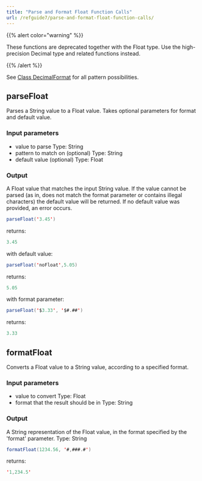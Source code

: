 ```yaml
---
title: "Parse and Format Float Function Calls"
url: /refguide7/parse-and-format-float-function-calls/
---
```


{{% alert color="warning" %}}

These functions are deprecated together with the Float type. Use the high-precision Decimal type and related functions instead.

{{% /alert %}}

See [Class DecimalFormat](https://docs.oracle.com/javase/7/docs/api/java/text/DecimalFormat.html) for all pattern possibilities.

## parseFloat

Parses a String value to a Float value. Takes optional parameters for format and default value.

### Input parameters

* value to parse
    Type: String
* pattern to match on (optional)
    Type: String
* default value (optional)
    Type: Float

### Output

A Float value that matches the input String value. If the value cannot be parsed (as in, does not match the format parameter or contains illegal characters) the default value will be returned. If no default value was provided, an error occurs.

```java
parseFloat('3.45')
```

returns:

```java
3.45
```

with default value:

```java
parseFloat('noFloat',5.05)
```

returns:

```java
5.05
```

with format parameter:

```java
parseFloat('$3.33', '$#.##')
```

returns:

```java
3.33
```

## formatFloat

Converts a Float value to a String value, according to a specified format.

### Input parameters

* value to convert
    Type: Float
* format that the result should be in
    Type: String

### Output

A String representation of the Float value, in the format specified by the 'format' parameter.
Type: String

```java
formatFloat(1234.56, '#,###.#')
```

returns:

```java
'1,234.5'
```
